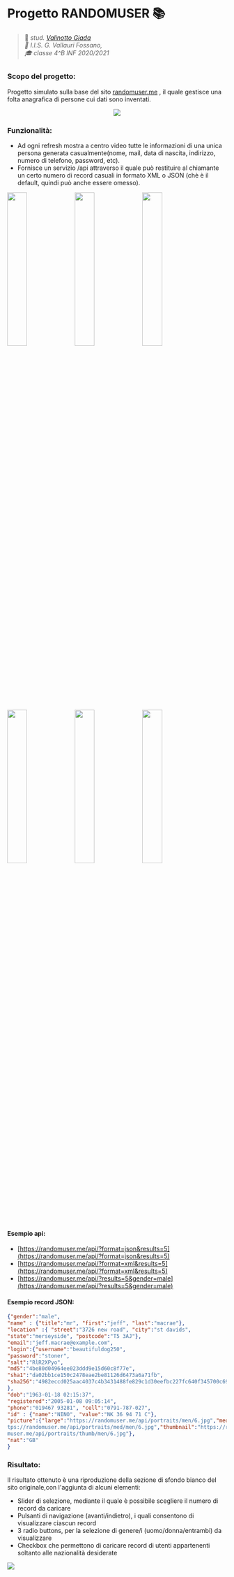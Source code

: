 # Progetto RANDOMUSER  :books:


>  :raising_hand: *stud. [Valinotto Giada](https://github.com/Giada-Valinotto) \
>  :school_satchel: I.I.S. G. Vallauri Fossano,\
>  :mortar_board: classe 4^B INF 2020/2021*

##
### Scopo del progetto:


Progetto simulato sulla base del sito [randomuser.me](https://randomuser.me) , il quale gestisce una folta anagrafica di persone cui dati sono inventati.

<center>
<img src="https://miro.medium.com/max/700/1*EEn-tB8M38krdKQuuTR-9Q.png" border="0" />
</center>

### Funzionalità: 

* Ad ogni refresh mostra a centro video tutte le informazioni di una unica persona generata casualmente(nome, mail, data di nascita, indirizzo, numero di telefono, password, etc). 
* Fornisce un servizio /api attraverso il quale può restituire al chiamante un certo numero di record casuali in formato XML o JSON (chè è il default, quindi può anche essere omesso).


<img src="https://github.com/vallauri-ict/randomuser-Giada-Valinotto/blob/master/Valinotto%20-%20RandomUser/img_README/RandomUser_foto1.jpg?raw=true" border="0" width="30%"> <img src="https://github.com/vallauri-ict/randomuser-Giada-Valinotto/blob/master/Valinotto%20-%20RandomUser/img_README/RandomUser_foto2.jpg?raw=true" border="0" width="30%"> <img src="https://github.com/vallauri-ict/randomuser-Giada-Valinotto/blob/master/Valinotto%20-%20RandomUser/img_README/RandomUser_foto3.jpg?raw=true" border="0" width="30%">

<img src="https://github.com/vallauri-ict/randomuser-Giada-Valinotto/blob/master/Valinotto%20-%20RandomUser/img_README/RandomUser_foto4.jpg?raw=true" border="0" width="30%"> <img src="https://github.com/vallauri-ict/randomuser-Giada-Valinotto/blob/master/Valinotto%20-%20RandomUser/img_README/RandomUser_foto5.jpg?raw=true" border="0" width="30%"> <img src="https://github.com/vallauri-ict/randomuser-Giada-Valinotto/blob/master/Valinotto%20-%20RandomUser/img_README/RandomUser_foto6.jpg?raw=true" border="0" width="30%">

#### Esempio api: 
- [https://randomuser.me/api/?format=json&results=5](https://randomuser.me/api/?format=json&results=5)
- [https://randomuser.me/api/?format=xml&results=5](https://randomuser.me/api/?format=xml&results=5)
- [https://randomuser.me/api/?results=5&gender=male](https://randomuser.me/api/?results=5&gender=male)

#### Esempio record JSON:
```json
{"gender":"male",
"name" : {"title":"mr", "first":"jeff", "last":"macrae"},
"location" :{ "street":"3726 new road", "city":"st davids",
"state":"merseyside", "postcode":"T5 3AJ"},
"email":"jeff.macrae@example.com",
"login":{"username":"beautifuldog250",
"password":"stoner",
"salt":"RlR2XPyo",
"md5":"4be80d04964ee023ddd9e15d60c8f77e",
"sha1":"da02bb1ce150c2478eae2be81126d6473a6a71fb",
"sha256":"4982eccd025aac4037c4b3431488fe829c1d30eefbc227fc640f345700c69273"
},
"dob":"1963-01-18 02:15:37",
"registered":"2005-01-08 09:05:14",
"phone":"019467 93281", "cell":"0791-787-027",
"id" : {"name":"NINO", "value":"NK 36 94 71 C"},
"picture":{"large":"https://randomuser.me/api/portraits/men/6.jpg","medium":"ht
tps://randomuser.me/api/portraits/med/men/6.jpg","thumbnail":"https://rando
muser.me/api/portraits/thumb/men/6.jpg"},
"nat":"GB"
}
```
### Risultato:

Il risultato ottenuto è una riproduzione della sezione di sfondo bianco del sito originale,con l'aggiunta di alcuni elementi:
* Slider di selezione, mediante il quale è possibile scegliere il numero di record da caricare 
* Pulsanti di navigazione (avanti/indietro), i quali consentono di visualizzare ciascun record
* 3 radio buttons, per la selezione di genere/i (uomo/donna/entrambi) da visualizzare
* Checkbox che permettono di caricare record di utenti appartenenti soltanto alle nazionalità desiderate


<img src="https://github.com/vallauri-ict/randomuser-Giada-Valinotto/blob/master/Valinotto%20-%20RandomUser/img_README/risultatoFinale.png?raw=true" border="0">
